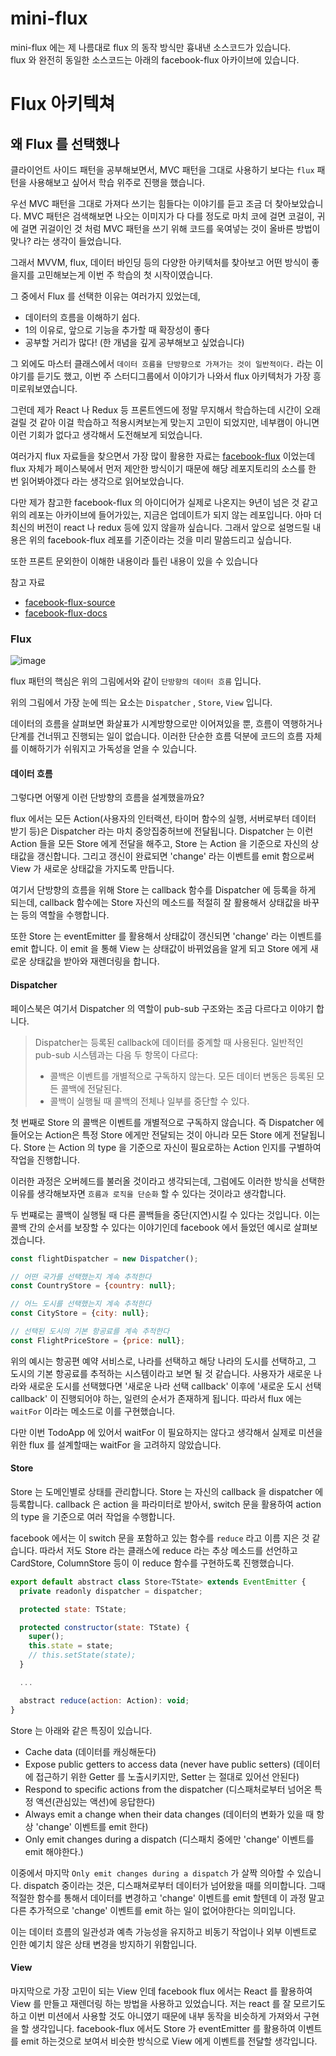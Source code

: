 # mini-flux
mini-flux 에는 제 나름대로 flux 의 동작 방식만 흉내낸 소스코드가 있습니다.  
flux 와 완전히 동일한 소스코드는 아래의 facebook-flux 아카이브에 있습니다.

# Flux 아키텍쳐

## 왜 Flux 를 선택했나

클라이언트 사이드 패턴을 공부해보면서, MVC 패턴을 그대로 사용하기 보다는 `flux` 패턴을 사용해보고 싶어서 학습 위주로 진행을 했습니다.

우선 MVC 패턴을 그대로 가져다 쓰기는 힘들다는 이야기를 듣고 조금 더 찾아보았습니다. MVC 패턴은 검색해보면 나오는 이미지가 다 다를 정도로 마치 코에 걸면 코걸이, 귀에 걸면 귀걸이인 것 처럼 MVC 패턴을 쓰기 위해 코드를 욱여넣는 것이 올바른 방법이 맞나? 라는 생각이 들었습니다.

그래서 MVVM, flux, 데이터 바인딩 등의 다양한 아키텍처를 찾아보고 어떤 방식이 좋을지를 고민해보는게 이번 주 학습의 첫 시작이였습니다.  

그 중에서 Flux 를 선택한 이유는 여러가지 있었는데,  

- 데이터의 흐름을 이해하기 쉽다.
- 1의 이유로, 앞으로 기능을 추가할 때 확장성이 좋다
- 공부할 거리가 많다! (한 개념을 깊게 공부해보고 싶었습니다)

그 외에도 마스터 클래스에서 `데이터 흐름을 단방향으로 가져가는 것이 일반적이다.` 라는 이야기를 듣기도 했고, 이번 주 스터디그룹에서 이야기가 나와서 flux 아키텍처가 가장 흥미로워보였습니다.

그런데 제가 React 나 Redux 등 프론트엔드에 정말 무지해서 학습하는데 시간이 오래 걸릴 것 같아 이걸 학습하고 적용시켜보는게 맞는지 고민이 되었지만, 네부캠이 아니면 이런 기회가 없다고 생각해서 도전해보게 되었습니다.

여러가지 flux 자료들을 찾으면서 가장 많이 활용한 자료는 [facebook-flux](https://github.com/facebookarchive/flux/blob/main/docs/Overview.ko-KR.md) 이었는데 flux 자체가 페이스북에서 먼저 제안한 방식이기 때문에 해당 레포지토리의 소스를 한 번 읽어봐야겠다 라는 생각으로 읽어보았습니다.

다만 제가 참고한 facebook-flux 의 아이디어가 실제로 나온지는 9년이 넘은 것 같고 위의 레포는 아카이브에 들어가있는, 지금은 업데이트가 되지 않는 레포입니다. 아마 더 최신의 버전이 react 나 redux 등에 있지 않을까 싶습니다. 그래서 앞으로 설명드릴 내용은 위의 facebook-flux 레포를 기준이라는 것을 미리 말씀드리고 싶습니다.

또한 프론트 문외한이 이해한 내용이라 틀린 내용이 있을 수 있습니다

참고 자료
- [facebook-flux-source](https://github.com/facebookarchive/flux/blob/main/docs/Overview.ko-KR.md)
- [facebook-flux-docs](https://facebookarchive.github.io/flux/)

### Flux
![image](https://github.com/user-attachments/assets/ba7bba5a-8da6-4abc-895f-d5417094561d)

flux 패턴의 핵심은 위의 그림에서와 같이 `단방향의 데이터 흐름` 입니다.

위의 그림에서 가장 눈에 띄는 요소는 `Dispatcher` , `Store`, `View` 입니다.

데이터의 흐름을 살펴보면 화살표가 시계방향으로만 이어져있을 뿐, 흐름이 역행하거나 단계를 건너뛰고 진행되는 일이 없습니다. 이러한 단순한 흐름 덕분에 코드의 흐름 자체를 이해하기가 쉬워지고 가독성을 얻을 수 있습니다.


#### 데이터 흐름
그렇다면 어떻게 이런 단방향의 흐름을 설계했을까요?

flux 에서는 모든 Action(사용자의 인터랙션, 타이머 함수의 실행, 서버로부터 데이터 받기 등)은 Dispatcher 라는 마치 중앙집중허브에 전달됩니다. Dispatcher 는 이런 Action 들을 모든 Store 에게 전달을 해주고, Store 는 Action 을 기준으로 자신의 상태값을 갱신합니다. 그리고 갱신이 완료되면 'change' 라는 이벤트를 emit 함으로써 View 가 새로운 상태값을 가지도록 만듭니다.

여기서 단방향의 흐름을 위해 Store 는 callback 함수를 Dispatcher 에 등록을 하게 되는데, callback 함수에는 Store 자신의 메소드를 적절히 잘 활용해서 상태값을 바꾸는 등의 역할을 수행합니다.

또한 Store 는 eventEmitter 를 활용해서 상태값이 갱신되면 'change' 라는 이벤트를 emit 합니다. 이 emit 을 통해 View 는 상태값이 바뀌었음을 알게 되고 Store 에게 새로운 상태값을 받아와 재렌더링을 합니다.

#### Dispatcher
페이스북은 여기서 Dispatcher 의 역할이 pub-sub 구조와는 조금 다르다고 이야기 합니다.
> Dispatcher는 등록된 callback에 데이터를 중계할 때 사용된다. 일반적인 pub-sub 시스템과는 다음 두 항목이 다르다:
> - 콜백은 이벤트를 개별적으로 구독하지 않는다. 모든 데이터 변동은 등록된 모든 콜백에 전달된다.
> - 콜백이 실행될 때 콜백의 전체나 일부를 중단할 수 있다.

첫 번째로 Store 의 콜백은 이벤트를 개별적으로 구독하지 않습니다. 즉 Dispatcher 에 들어오는 Action은 특정 Store 에게만 전달되는 것이 아니라 모든 Store 에게 전달됩니다. Store 는 Action 의 type 을 기준으로 자신이 필요로하는 Action 인지를 구별하여 작업을 진행합니다.

이러한 과정은 오버헤드를 불러올 것이라고 생각되는데, 그럼에도 이러한 방식을 선택한 이유를 생각해보자면 `흐름과 로직을 단순화` 할 수 있다는 것이라고 생각합니다.

두 번쨰로는 콜백이 실행될 때 다른 콜백들을 중단(지연)시킬 수 있다는 것입니다. 이는 콜백 간의 순서를 보장할 수 있다는 이야기인데 facebook 에서 들었던 예시로 살펴보겠습니다.

``` javascript
const flightDispatcher = new Dispatcher();

// 어떤 국가를 선택했는지 계속 추적한다
const CountryStore = {country: null};

// 어느 도시를 선택했는지 계속 추적한다
const CityStore = {city: null};

// 선택된 도시의 기본 항공료를 계속 추적한다
const FlightPriceStore = {price: null};
```
위의 예시는 항공편 예약 서비스로, 나라를 선택하고 해당 나라의 도시를 선택하고, 그 도시의 기본 항공료를 추적하는 시스템이라고 보면 될 것 같습니다. 사용자가 새로운 나라와 새로운 도시를 선택했다면 '새로운 나라 선택 callback' 이후에 '새로운 도시 선택 callback' 이 진행되어야 하는, 일련의 순서가 존재하게 됩니다. 따라서 flux 에는 `waitFor` 이라는 메소드로 이를 구현했습니다.

다만 이번 TodoApp 에 있어서 waitFor 이 필요하지는 않다고 생각해서 실제로 미션을 위한 flux 를 설계할때는 waitFor 을 고려하지 않았습니다.

#### Store
Store 는 도메인별로 상태를 관리합니다. Store 는 자신의 callback 을 dispatcher 에 등록합니다. callback 은 action 을 파라미터로 받아서, switch 문을 활용하여 action 의 type 을 기준으로 여러 작업을 수행합니다.

facebook 에서는 이 switch 문을 포함하고 있는 함수를 `reduce` 라고 이름 지은 것 같습니다. 따라서 저도 Store 라는 클래스에 reduce 라는 추상 메소드를 선언하고 CardStore, ColumnStore 등이 이 reduce 함수를 구현하도록 진행했습니다.

```javascript
export default abstract class Store<TState> extends EventEmitter {
  private readonly dispatcher = dispatcher;

  protected state: TState;

  protected constructor(state: TState) {
    super();
    this.state = state;
    // this.setState(state);
  }

  ...

  abstract reduce(action: Action): void;
}
```

Store 는 아래와 같은 특징이 있습니다.
- Cache data (데이터를 캐싱해둔다)
- Expose public getters to access data (never have public setters) (데이터에 접근하기 위한 Getter 를 노출시키지만, Setter 는 절대로 있어선 안된다)
- Respond to specific actions from the dispatcher (디스패처로부터 넘어온 특정 액션(관심있는 액션)에 응답한다)
- Always emit a change when their data changes (데이터의 변화가 있을 때 항상 'change' 이벤트를 emit 한다)
- Only emit changes during a dispatch (디스패치 중에만 'change' 이벤트를 emit 해야한다.)

이중에서 마지막 `Only emit changes during a dispatch` 가 살짝 의아할 수 있습니다.
dispatch 중이라는 것은, 디스패쳐로부터 데이터가 넘어왔을 때를 의미합니다. 그때 적절한 함수를 통해서 데이터를 변경하고 'change' 이벤트를 emit 할텐데 이 과정 말고 다른 추가적으로 'change' 이벤트를 emit 하는 일이 없어야한다는 의미입니다.

이는 데이터 흐름의 일관성과 예측 가능성을 유지하고 비동기 작업이나 외부 이벤트로 인한 예기치 않은 상태 변경을 방지하기 위함입니다.


#### View
마지막으로 가장 고민이 되는 View 인데 facebook flux 에서는 React 를 활용하여 View 를 만들고 재렌더링 하는 방법을 사용하고 있었습니다. 저는 react 를 잘 모르기도 하고 이번 미션에서 사용할 것도 아니였기 때문에 내부 동작을 비슷하게 가져와서 구현을 할 생각입니다. facebook-flux 에서도 Store 가 eventEmitter 를 활용하여 이벤트를 emit 하는것으로 보여서 비슷한 방식으로 View 에게 이벤트를 전달할 생각입니다.

